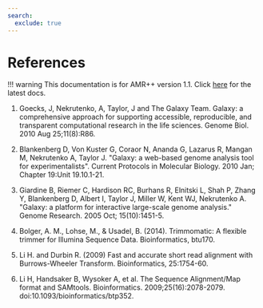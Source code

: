 ```yaml
---
search:
  exclude: true
---
```


# References

!!! warning
    This documentation is for AMR++ version 1.1. Click [here](../latest/introduction.md) for the latest docs.

1. Goecks, J, Nekrutenko, A, Taylor, J and The Galaxy Team. Galaxy: a comprehensive approach for supporting accessible, reproducible, and transparent computational research in the life sciences. Genome Biol. 2010 Aug 25;11(8):R86.

1. Blankenberg D, Von Kuster G, Coraor N, Ananda G, Lazarus R, Mangan M, Nekrutenko A, Taylor J. "Galaxy: a web-based genome analysis tool for experimentalists". Current Protocols in Molecular Biology. 2010 Jan; Chapter 19:Unit 19.10.1-21.

1. Giardine B, Riemer C, Hardison RC, Burhans R, Elnitski L, Shah P, Zhang Y, Blankenberg D, Albert I, Taylor J, Miller W, Kent WJ, Nekrutenko A. "Galaxy: a platform for interactive large-scale genome analysis." Genome Research. 2005 Oct; 15(10):1451-5.

1. Bolger, A. M., Lohse, M., & Usadel, B. (2014). Trimmomatic: A flexible trimmer for Illumina Sequence Data. Bioinformatics, btu170.

1. Li H. and Durbin R. (2009) Fast and accurate short read alignment with Burrows-Wheeler Transform. Bioinformatics, 25:1754-60.

1. Li H, Handsaker B, Wysoker A, et al. The Sequence Alignment/Map format and SAMtools. Bioinformatics. 2009;25(16):2078-2079. doi:10.1093/bioinformatics/btp352.